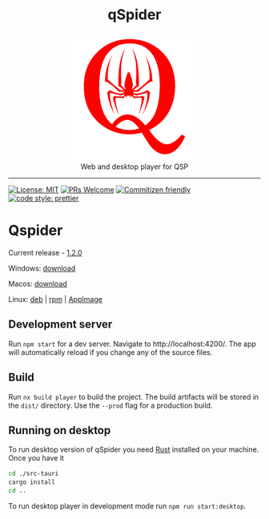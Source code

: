 <div align="center">
  <h1>qSpider</h1>
  <img src="./public/qspider-logo.png" width="256" /><br/>
  Web and desktop player for QSP
</div>

<hr />

[![License: MIT](https://img.shields.io/badge/License-MIT-yellow.svg)](https://opensource.org/licenses/MIT)
[![PRs Welcome](https://img.shields.io/badge/PRs-welcome-brightgreen.svg)](http://makeapullrequest.com)
[![Commitizen friendly](https://img.shields.io/badge/commitizen-friendly-brightgreen.svg)](http://commitizen.github.io/cz-cli/)
[![code style: prettier](https://img.shields.io/badge/code_style-prettier-ff69b4.svg?style=flat-square)](https://github.com/prettier/prettier)

# Qspider

Current release - [1.2.0](https://github.com/QSPFoundation/qspider/releases/tag/v1.2.0)

Windows: [download](https://github.com/QSPFoundation/qspider/releases/download/v1.2.0/qSpider_1.2.0_x64-setup.exe)

Macos: [download](https://github.com/QSPFoundation/qspider/releases/download/v1.2.0/qSpider_1.2.0_aarch64.dmg)

Linux: [deb](https://github.com/QSPFoundation/qspider/releases/download/v1.2.0/q-spider_1.2.0_amd64.deb) | [rpm](https://github.com/QSPFoundation/qspider/releases/download/v1.2.0/q-spider-1.2.0-1.x86_64.rpm) | [AppImage](https://github.com/QSPFoundation/qspider/releases/download/v1.2.0/q-spider_1.2.0_amd64.AppImage)

## Development server

Run `npm start` for a dev server. Navigate to http://localhost:4200/. The app will automatically reload if you change any of the source files.

## Build

Run `nx build player` to build the project. The build artifacts will be stored in the `dist/` directory. Use the `--prod` flag for a production build.

## Running on desktop

To run desktop version of qSpider you need [Rust](https://rustup.rs/) installed on your machine.
Once you have it

```sh
cd ./src-tauri
cargo install
cd ..
```

To run desktop player in development mode run `npm run start:desktop`.
